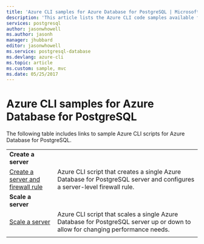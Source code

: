 ```yaml
---
title: 'Azure CLI samples for Azure Database for PostgreSQL | Microsoft Docs'
description: 'This article lists the Azure CLI code samples available for interacting with Azure Database for PostgreSQL.'
services: postgresql
author: jasonwhowell
ms.author: jasonh
manager: jhubbard
editor: jasonwhowell
ms.service: postgresql-database
ms.devlang: azure-cli
ms.topic: article
ms.custom: sample, mvc
ms.date: 05/25/2017
---
```

# Azure CLI samples for Azure Database for PostgreSQL 
The following table includes links to sample Azure CLI scripts for Azure Database for PostgreSQL.

| |  |
|---|---|
|**Create a server**||
| [Create a server and firewall rule](scripts/sample-create-server-and-firewall-rule.md?toc=%2fcli%2fazure%2ftoc.json) | Azure CLI script that creates a single Azure Database for PostgreSQL server and configures a server-level firewall rule. |
|**Scale a server**||
| [Scale a server](scripts/sample-scale-server-up-or-down.md?toc=%2fcli%2fazure%2ftoc.json) | Azure CLI script that scales a single Azure Database for PostgreSQL server up or down to allow for changing performance needs. |
|||
